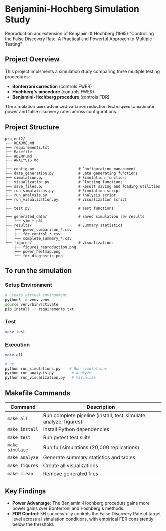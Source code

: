 # Benjamini-Hochberg Simulation Study

Reproduction and extension of Benjamini & Hochberg (1995) "Controlling the False Discovery Rate: A Practical and Powerful Approach to Multiple Testing"

## Project Overview

This project implements a simulation study comparing three multiple testing procedures:
- **Bonferroni correction** (controls FWER)
- **Hochberg's procedure** (controls FWER)
- **Benjamini-Hochberg procedure** (controls FDR)

The simulation uses advanced variance reduction techniques to estimate power and false discovery rates across configurations.

## Project Structure
```
project2/
├── README.md
├── requirements.txt
├── Makefile
├── ADEMP.md
├── ANALYSIS.md
│
├── config.py                    # Configuration management
├── data_generation.py           # Data generating functions
├── simulation.py                # Simulation functions
├── visualization.py             # Plotting functions
├── save_files.py                # Result saving and loading utilities
├── run_simulations.py           # Simulation script
├── run_analysis.py              # Analysis script
├── run_visualization.py         # Visualization script
│
├── test.py                      # Test functions
│
├── generated_data/              # Saved simulation raw results
│   └── sim_*.pkl
├── results/                     # Summary statistics
│   ├── power_comparison_*.csv
│   ├── fdr_control_*.csv
│   └── complete_summary_*.csv
└── figures/                     # Visualizations
    ├── figure1_reproduction.png
    └── power_heatmap.png
    └── fdr_diagnostic.png
```

## To run the simulation

### Setup Environment
```bash
# Create virtual environment
python3 -m venv venv
source venv/bin/activate
pip install -r requirements.txt
```

### Test
```bash
make test
```

### Execution
```bash
make all

# or
python run_simulations.py    # Run simulations
python run_analysis.py        # Analyze
python run_visualization.py   # Visualize
```


## Makefile Commands

| Command | Description |
|---------|-------------|
| `make all` | Run complete pipeline (install, test, simulate, analyze, figures) |
| `make install` | Install Python dependencies |
| `make test` | Run pytest test suite |
| `make simulate` | Run full simulations (20,000 replications) |
| `make analyze` | Generate summary statistics and tables |
| `make figures` | Create all visualizations |
| `make clean` | Remove generated files |


## Key Findings
- **Power Advantage**: The Benjamini-Hochberg procedure gains more power gains over Bonferroni and Hoshberg's methods.
- **FDR Control**: BH successfully controls the False Discovery Rate at target level across all simulation conditions, with empirical FDR consistently below the threshold.